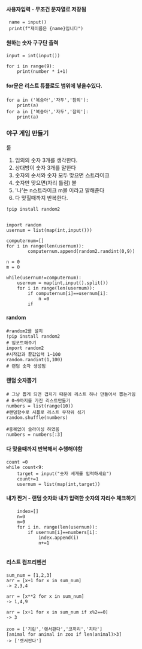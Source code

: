 
#### 사용자입력 - 무조건 문자열로 저장됨
```
 name = input()
 print(f"제이름은 {name}입니다")
```
#### 원하는 숫자 구구단 출력

```
input = int(input())

for i in range(9):
	print(number * i+1)
```
#### for문은 리스트 튜플로도 범위에 넣을수있다.
```
for a in ('복숭아','자두','참외'):
	print(a)
for a in ['복숭아','자두','참외']:
	print(a)

```


### 야구 게임 만들기 
룰
1. 임의의 숫자 3개를 생각한다.
2. 상대방이 숫자 3개를 말한다
3. 숫자의 순서와 숫자 모두 맞으면 스트라이크
4. 숫자만 맞으면(자리 틀림) 볼
5. '나'는 n스트라이크 m볼 이라고 말해준다
6. 다 맞힐때까지 반복한다.


```
!pip install random2


import random 
usernum = list(map(int,input()))

computernum=[]
for i in range(len(usernum)):
		computernum.append(random2.randint(0,9))

n = 0
m = 0

while(usernum!=computernum):
	usernum = map(int,input().split())
	for i in range(len(usernum)):
		if computernum[i]==usernum[i]:	
			n =0
		if 

```
#### random
```
#random2를 설치 
!pip install random2
# 임포트해주기
import random2
#시작값과 끝값입력 1~100
random.randint(1,100)
# 랜덤 숫자 생성됨
```


#### 랜덤 숫자뽑기
```
# 그냥 뽑게 되면 겹치기 때문에 리스트 하나 만들어서 뽑는거임
# 0~9까지를 가진 리스트만들기
numbers = list(range(10))
#랜덤함수로 셔플로 리스트 무작위 섞기
random.shuffle(numbers)

#중복없이 슬라이싱 하였음
numbers = numbers[:3]

```

#### 다 맞을때까지 반복해서 수행해야함
```
count =0 
while count<9:
	target = input("숫자 세개를 입력하세요")
	count+=1
	usernum = list(map(int,target))
```

#### 내가 짠거 - 랜덤 숫자와 내가 입력한 숫자의 자리수 체크하기
```
	index=[]
	n=0
	m=0
	for i in. range(len(usernum)):
		if usernum[i]==numbers[i]:
			index.append(i)
			n+=1
	
```
#### 리스트 컴프리헨션
```
sum_num = [1,2,3]
arr = [x+1 for x in sum_num]
-> 2,3,4

arr = [x**2 for x in sum_num]
-> 1,4,9

arr = [x+1 for x in sum_num if x%2==0]
-> 3

zoo = ['기린','렛서판다','코끼리','치타']
[animal for animal in zoo if len(animal)>3]
-> ['렛서판다']
```
